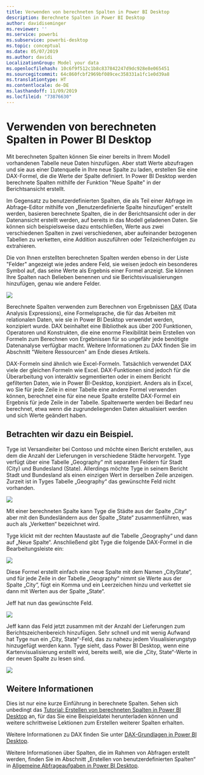```yaml
---
title: Verwenden von berechneten Spalten in Power BI Desktop
description: Berechnete Spalten in Power BI Desktop
author: davidiseminger
ms.reviewer: ''
ms.service: powerbi
ms.subservice: powerbi-desktop
ms.topic: conceptual
ms.date: 05/07/2019
ms.author: davidi
LocalizationGroup: Model your data
ms.openlocfilehash: 10c6f9f512c1b8c837842247d9dc928e8e065451
ms.sourcegitcommit: 64c860fcbf2969bf089cec358331a1fc1e0d39a8
ms.translationtype: HT
ms.contentlocale: de-DE
ms.lasthandoff: 11/09/2019
ms.locfileid: "73876630"
---
```

# <a name="using-calculated-columns-in-power-bi-desktop"></a>Verwenden von berechneten Spalten in Power BI Desktop
Mit berechneten Spalten können Sie einer bereits in Ihrem Modell vorhandenen Tabelle neue Daten hinzufügen. Aber statt Werte abzufragen und sie aus einer Datenquelle in Ihre neue Spalte zu laden, erstellen Sie eine DAX-Formel, die die Werte der Spalte definiert. In Power BI Desktop werden berechnete Spalten mithilfe der Funktion "Neue Spalte" in der Berichtsansicht erstellt.

Im Gegensatz zu benutzerdefinierten Spalten, die als Teil einer Abfrage im Abfrage-Editor mithilfe von „Benutzerdefinierte Spalte hinzufügen“ erstellt werden, basieren berechnete Spalten, die in der Berichtsansicht oder in der Datenansicht erstellt werden, auf bereits in das Modell geladenen Daten. Sie können sich beispielsweise dazu entschließen, Werte aus zwei verschiedenen Spalten in zwei verschiedenen, aber aufeinander bezogenen Tabellen zu verketten, eine Addition auszuführen oder Teilzeichenfolgen zu extrahieren.

Die von Ihnen erstellten berechneten Spalten werden ebenso in der Liste "Felder" angezeigt wie jedes andere Feld, sie weisen jedoch ein besonderes Symbol auf, das seine Werte als Ergebnis einer Formel anzeigt. Sie können Ihre Spalten nach Belieben benennen und sie Berichtsvisualisierungen hinzufügen, genau wie andere Felder.

![](media/desktop-calculated-columns/calccolinpbid_fields.png)

Berechnete Spalten verwenden zum Berechnen von Ergebnissen [DAX](https://msdn.microsoft.com/library/gg413422.aspx) (Data Analysis Expressions), eine Formelsprache, die für das Arbeiten mit relationalen Daten, wie sie in Power BI Desktop verwendet werden, konzipiert wurde. DAX beinhaltet eine Bibliothek aus über 200 Funktionen, Operatoren und Konstrukten, die eine enorme Flexibilität beim Erstellen von Formeln zum Berechnen von Ergebnissen für so ungefähr jede benötigte Datenanalyse verfügbar macht. Weitere Informationen zu DAX finden Sie im Abschnitt "Weitere Ressourcen" am Ende dieses Artikels.

DAX-Formeln sind ähnlich wie Excel-Formeln. Tatsächlich verwendet DAX viele der gleichen Formeln wie Excel. DAX-Funktionen sind jedoch für die Überarbeitung von interaktiv segmentierten oder in einem Bericht gefilterten Daten, wie in Power BI-Desktop, konzipiert. Anders als in Excel, wo Sie für jede Zeile in einer Tabelle eine andere Formel verwenden können, berechnet eine für eine neue Spalte erstellte DAX-Formel ein Ergebnis für jede Zeile in der Tabelle. Spaltenwerte werden bei Bedarf neu berechnet, etwa wenn die zugrundeliegenden Daten aktualisiert werden und sich Werte geändert haben.

## <a name="lets-look-at-an-example"></a>Betrachten wir dazu ein Beispiel.
Tyge ist Versandleiter bei Contoso und möchte einen Bericht erstellen, aus dem die Anzahl der Lieferungen in verschiedene Städte hervorgeht. Tyge verfügt über eine Tabelle „Geography“ mit separaten Feldern für Stadt (City) und Bundesland (State). Allerdings möchte Tyge in seinem Bericht Stadt und Bundesland als einen einzigen Wert in derselben Zeile anzeigen. Zurzeit ist in Tyges Tabelle „Geography“ das gewünschte Feld nicht vorhanden.

![](media/desktop-calculated-columns/calccolinpbid_cityandstatefields.png)

Mit einer berechneten Spalte kann Tyge die Städte aus der Spalte „City“ aber mit den Bundesländern aus der Spalte „State“ zusammenführen, was auch als „Verketten“ bezeichnet wird.

Tyge klickt mit der rechten Maustaste auf die Tabelle „Geography“ und dann auf „Neue Spalte“. Anschließend gibt Tyge die folgende DAX-Formel in die Bearbeitungsleiste ein:

![](media/desktop-calculated-columns/calccolinpbid_formula.png)

Diese Formel erstellt einfach eine neue Spalte mit dem Namen „CityState“, und für jede Zeile in der Tabelle „Geography“ nimmt sie Werte aus der Spalte „City“, fügt ein Komma und ein Leerzeichen hinzu und verkettet sie dann mit Werten aus der Spalte „State“.

Jeff hat nun das gewünschte Feld.

![](media/desktop-calculated-columns/calccolinpbid_citystatefield.png)

Jeff kann das Feld jetzt zusammen mit der Anzahl der Lieferungen zum Berichtszeichenbereich hinzufügen. Sehr schnell und mit wenig Aufwand hat Tyge nun ein „City, State“-Feld, das zu nahezu jedem Visualisierungstyp hinzugefügt werden kann. Tyge sieht, dass Power BI Desktop, wenn eine Kartenvisualisierung erstellt wird, bereits weiß, wie die „City, State“-Werte in der neuen Spalte zu lesen sind.

![](media/desktop-calculated-columns/calccolinpbid_citystatemap.png)

## <a name="learn-more"></a>Weitere Informationen
Dies ist nur eine kurze Einführung in berechnete Spalten. Sehen sich unbedingt das [Tutorial: Erstellen von berechneten Spalten in Power BI Desktop](desktop-tutorial-create-calculated-columns.md) an, für das Sie eine Beispieldatei herunterladen können und weitere schrittweise Lektionen zum Erstellen weiterer Spalten erhalten. 

Weitere Informationen zu DAX finden Sie unter [DAX-Grundlagen in Power BI Desktop](desktop-quickstart-learn-dax-basics.md).

Weitere Informationen über Spalten, die im Rahmen von Abfragen erstellt werden, finden Sie im Abschnitt „Erstellen von benutzerdefinierten Spalten“ in [Allgemeine Abfrageaufgaben in Power BI Desktop](desktop-common-query-tasks.md).  

